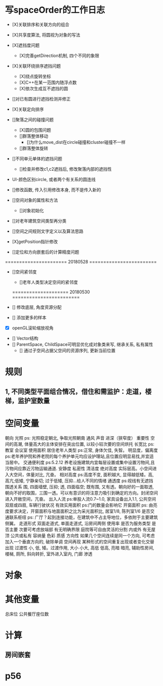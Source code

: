 
# 写spaceOrder的工作日志
- [X]关联排序和关联方向的组合
- [X]共享度算法, 将圆视为对象的写法
- [X]遮挡度问题
  - [X]完善getDirection机制, 四个不同的象限
- [X]关联环绕排序遮挡问题
  - [X]绕点旋转坐标
  - [X]C++在某一范围内随浮点数
  - [X]依次生成互不遮挡的圆
- []对已有圆进行遮挡检测并修正
- [X]关联定向排序
- []聚落之间的碰撞问题
  - [X]圆的包围问题
  - []群落整体移动
	- []为什么move_dist在circle碰撞和cluster碰撞不一样
  - []群落整体旋转
- []不同单元单体的遮挡问题
  - []检查并修改c1,c2遮挡后, 修改聚落内部的遮挡性

- UI-颜色区别circle, 或者两个有关系的圆连线
- []修改函数, 传入引用修改本身, 而不是传入新的
- []空间对象的属性和方法
  - []对象初始化

- []对老年建筑空间类型再分类
- []空间之间规则文字定义以及算法思路


- [X]getPosition指针修改
- []定位和方向嵌套后的计算精度问题

====================== 20180528 ========================

- []空间紧邻度
  - []老年人类型决定空间的紧邻度
  
  ==================== 20180530 ========================
- [] 修改底层, 角度资源分配
- [] 添加更多的样本
- [X] openGL滚轮缩放视角
- [] Vector结构
- [] ParentSpace, ChildSpace可明显优化成对象类来写, 继承关系, 私有属性
  - [] 通过子空间占据父空间的资源序列, 更新当前位置

# 规则
## 1, 不同类型平面组合情况，借住和需监护：走道，楼梯，监护室数量

# 空间变量
朝向
光照            ps: 光照稳定朝北, 争取光照朝南 
通风
声音 
进深（狭窄度）
重要性         空间的高潮, 体量高大的主体安排在突出位置, 以较小较次要的空间烘托
长宽比          ps:教室 会议室
使用面积
居住老年人类型  ps:正常, 身体欠佳, 失智。
明显度，偏离度  ps:老年养护院和养老院的每个养护单元均应设护理站,且位置应明显易找,并宜适当居中。
交通便利度      ps:5.2.12 养老设施建筑内宜每层设置或集中设置污物间,且污物间应靠近污物运输通道.
安静度
私密性
清洁度
绝对高度        实际层高。小空间进入大空间，体量对比, 亢奋。
相对高度        ps:高度不变, 面积越大, 显得越低矮。高, 高亢;低矮, 宁静亲切; 过于低矮, 压抑...给人不同的情绪
通透度          ps:视线有无遮挡
围透关系        围, 四面墙壁, 压抑; 透, 四面临空; 既有围, 又有透。朝向好的一面取透, 朝向不好的取围，三围一透。可以有意识的将注意力吸引到确定的方向。封闭空间进入开敞空间，亢奋。
出入人流        ps:单股人流0.7~1.0, 家具设备出入1.1, 公共空间双扇或四扇, 车辆行驶状况
有效实用面积    ps:门的数量会影响它
开窗面积        ps: 由亮度要求决定，开窗面积与地面面积之比为采光面积比, 居室1/8, 陈列室1/6
是否交通联系枢纽  ps: 广厅？起到连接功能，在建筑中不占主导地位，多依附于主要建筑侧翼。
走道形式       双面走道式, 单面走道式, 沿房间两侧
使用率
是否为服务类型
是否主要       次要可考虑放端部
有无明确界限   庭院等可自由灵活的分割
内或外         有无屋顶
公共或私有
容纳量
色彩
质感
方向性        如果几个空间连续是同一个方向, 可考虑加入一个垂直方向的, 破除单调
空间再现      某种形式的空间重复出现或者变化交替出现
过渡性        小, 低, 矮。过渡作用, 大小 小大, 高低 低高, 亮暗 暗亮, 辅助性房间, 楼梯, 厕所, 斜向转折, 室外进入室内, 门廊
渗透

# 对象






# 其他变量
总床位
公共餐厅座位数

# 计算
## 房间嵌套


# p56
 
